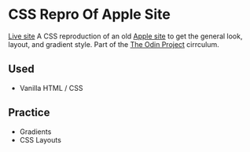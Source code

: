 # CSS Repro Of Apple Site
[Live site](https://red4lpha.github.io/CSS-Repro-AppleSite/)
A CSS reproduction of an old [Apple site](https://web.archive.org/web/20140301004610/http://www.apple.com/) to get the general look, layout, and gradient style. 
Part of the [The Odin Project](https://www.theodinproject.com/paths/full-stack-javascript/courses/html-and-css/lessons/building-with-backgrounds-and-gradients) cirrculum. 

## Used

- Vanilla HTML / CSS 

## Practice

- Gradients
- CSS Layouts

